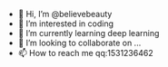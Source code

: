 - 👋 Hi, I’m @believebeauty
- 👀 I’m interested in coding
- 🌱 I’m currently learning deep learning
- 💞️ I’m looking to collaborate on ...
- 📫 How to reach me  qq:1531236462

<!---
believebeauty/believebeauty is a ✨ special ✨ repository because its `README.md` (this file) appears on your GitHub profile.
You can click the Preview link to take a look at your changes.
--->
